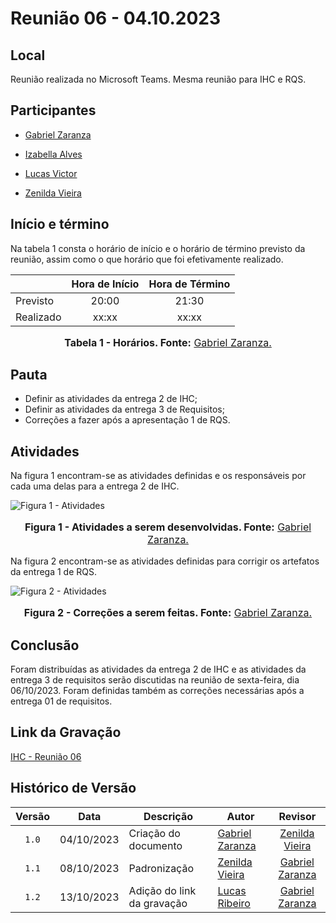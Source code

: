 # Reunião 06 - 04.10.2023

## Local

Reunião realizada no Microsoft Teams.
Mesma reunião para IHC e RQS.

## Participantes


* [Gabriel Zaranza](https://github.com/GZaranza)
* [Izabella Alves](https://github.com/izabellaalves)


* [Lucas Victor](https://github.com/Lucas13032003)
* [Zenilda Vieira](https://github.com/zenildavieira)
  
## Início e término

Na tabela 1 consta o horário de início e o horário de término previsto da reunião, assim como o que horário que foi efetivamente realizado.



|               | Hora de Início   | Hora de Término   |
| ------------- | :--------------: | :---------------: |
| Previsto      |      20:00       |      21:30        |
| Realizado     |      xx:xx       |      xx:xx        |
<div align="center">
<font size="3"><p style="text-align: center"><b>Tabela 1 - Horários. Fonte:</b> <a href="https://github.com/gzaranza">Gabriel Zaranza.</a></b></p></font>

</div>

## Pauta

* Definir as atividades da entrega 2 de IHC;
* Definir as atividades da entrega 3 de Requisitos;
* Correções a fazer após a apresentação 1 de RQS.

## Atividades

Na figura 1 encontram-se as atividades definidas e os responsáveis por cada uma delas para a entrega 2 de IHC.



![Figura 1 - Atividades](https://github.com/Interacao-Humano-Computador/2023.2-NotaLegal/blob/main/docs/imagens/atas/issues-IHC2-04-10-2023.png?raw=true)
<div align="center">
<font size="3"><p style="text-align: center"><b>Figura 1 - Atividades a serem desenvolvidas. Fonte:</b> <a href="https://github.com/gzaranza">Gabriel Zaranza.</a></b></p></font>

</div>

Na figura 2 encontram-se as atividades definidas para corrigir os artefatos da entrega 1 de RQS.


![Figura 2 - Atividades](https://github.com/Interacao-Humano-Computador/2023.2-NotaLegal/blob/main/docs/imagens/atas/correcoes-RQS-entrega01.png?raw=true)

<div align="center">
<font size="3"><p style="text-align: center"><b>Figura 2 - Correções a serem feitas. Fonte:</b> <a href="https://github.com/gzaranza">Gabriel Zaranza.</a></b></p></font>
</div>

## Conclusão

Foram distribuídas as atividades da entrega 2 de IHC e as atividades da entrega 3 de requisitos serão discutidas na reunião de sexta-feira, dia 06/10/2023. Foram definidas também as correções necessárias após a entrega 01 de requisitos.

## Link da Gravação

[IHC - Reunião 06](https://youtu.be/8ORX3IlTzzY)

## Histórico de Versão

|Versão|Data|Descrição|Autor|Revisor|
|:----:|----|---------|-----|:-------:|
|`1.0`|04/10/2023|Criação do documento|[Gabriel Zaranza](https://github.com/GZaranza)|[Zenilda Vieira](https://github.com/ZenildaVieira)|
|`1.1`|08/10/2023| Padronização | [Zenilda Vieira](https://github.com/zenildavieira) | [Gabriel Zaranza](https://github.com/GZaranza) |
|`1.2`|13/10/2023| Adição do link da gravação | [Lucas Ribeiro](https://github.com/lucassouzs) | [Gabriel Zaranza](https://github.com/GZaranza) |
